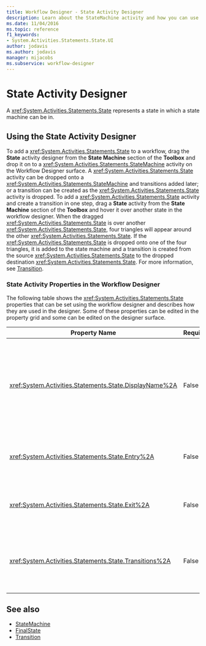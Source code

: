 ```yaml
---
title: Workflow Designer - State Activity Designer
description: Learn about the StateMachine activity and how you can use the State activity designer to add a state to a workflow.
ms.date: 11/04/2016
ms.topic: reference
f1_keywords:
- System.Activities.Statements.State.UI
author: jodavis
ms.author: jodavis
manager: mijacobs
ms.subservice: workflow-designer
---
```

# State Activity Designer

A <xref:System.Activities.Statements.State> represents a state in which a state machine can be in.

## Using the State Activity Designer

To add a <xref:System.Activities.Statements.State> to a workflow, drag the **State** activity designer from the **State Machine** section of the **Toolbox** and drop it on to a <xref:System.Activities.Statements.StateMachine> activity on the Workflow Designer surface. A <xref:System.Activities.Statements.State> activity can be dropped onto a <xref:System.Activities.Statements.StateMachine> and transitions added later; or a transition can be created as the <xref:System.Activities.Statements.State> activity is dropped. To add a <xref:System.Activities.Statements.State> activity and create a transition in one step, drag a **State** activity from the **State Machine** section of the **Toolbox** and hover it over another state in the workflow designer. When the dragged <xref:System.Activities.Statements.State> is over another <xref:System.Activities.Statements.State>, four triangles will appear around the other <xref:System.Activities.Statements.State>. If the <xref:System.Activities.Statements.State> is dropped onto one of the four triangles, it is added to the state machine and a transition is created from the source <xref:System.Activities.Statements.State> to the dropped destination <xref:System.Activities.Statements.State>. For more information, see [Transition](../workflow-designer/transition-activity-designer.md).

### State Activity Properties in the Workflow Designer

The following table shows the <xref:System.Activities.Statements.State> properties that can be set using the workflow designer and describes how they are used in the designer. Some of these properties can be edited in the property grid and some can be edited on the designer surface.

|Property Name|Required|Usage|
|-|--------------|-|
|<xref:System.Activities.Statements.State.DisplayName%2A>|False|Specifies the friendly name of the <xref:System.Activities.Statements.State> activity designer in the header. The default value is **State**. The value can be edited in the property grid or directly on the header of the activity designer. The <xref:System.Activities.Statements.State.DisplayName%2A> is used in the breadcrumb navigation that is displayed at the top of the workflow designer.<br /><br /> Although the <xref:System.Activities.Statements.State.DisplayName%2A> is not strictly required, it is a best practice to use one.|
|<xref:System.Activities.Statements.State.Entry%2A>|False|Specifies the action that occurs when this state is transitioned to. When the <xref:System.Activities.Statements.State> activity is expanded, this value can be set by dragging an activity from the **Toolbox** and dropping it onto the **Entry** section of the state.|
|<xref:System.Activities.Statements.State.Exit%2A>|False|Specifies the action that occurs when this state is transitioned away from. When the <xref:System.Activities.Statements.State> activity is expanded, this value can be set by dragging an activity from the **Toolbox** and dropping it onto the **Exit** section of the state.|
|<xref:System.Activities.Statements.State.Transitions%2A>|False|Lists the possible transitions that originate from the <xref:System.Activities.Statements.State>. Each item in the list has a link to the associated <xref:System.Activities.Statements.Transition> and the destination <xref:System.Activities.Statements.State>. Clicking the link will switch the designer to an expanded view of the <xref:System.Activities.Statements.Transition> or <xref:System.Activities.Statements.State>.|

## See also

- [StateMachine](../workflow-designer/statemachine-activity-designer.md)
- [FinalState](../workflow-designer/finalstate-activity-designer.md)
- [Transition](../workflow-designer/transition-activity-designer.md)
